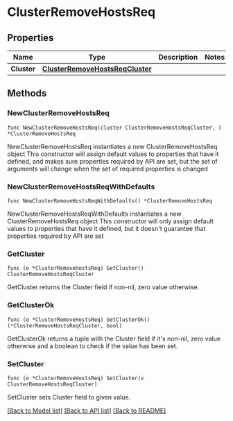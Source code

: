 # ClusterRemoveHostsReq

## Properties

Name | Type | Description | Notes
------------ | ------------- | ------------- | -------------
**Cluster** | [**ClusterRemoveHostsReqCluster**](ClusterRemoveHostsReqCluster.md) |  | 

## Methods

### NewClusterRemoveHostsReq

`func NewClusterRemoveHostsReq(cluster ClusterRemoveHostsReqCluster, ) *ClusterRemoveHostsReq`

NewClusterRemoveHostsReq instantiates a new ClusterRemoveHostsReq object
This constructor will assign default values to properties that have it defined,
and makes sure properties required by API are set, but the set of arguments
will change when the set of required properties is changed

### NewClusterRemoveHostsReqWithDefaults

`func NewClusterRemoveHostsReqWithDefaults() *ClusterRemoveHostsReq`

NewClusterRemoveHostsReqWithDefaults instantiates a new ClusterRemoveHostsReq object
This constructor will only assign default values to properties that have it defined,
but it doesn't guarantee that properties required by API are set

### GetCluster

`func (o *ClusterRemoveHostsReq) GetCluster() ClusterRemoveHostsReqCluster`

GetCluster returns the Cluster field if non-nil, zero value otherwise.

### GetClusterOk

`func (o *ClusterRemoveHostsReq) GetClusterOk() (*ClusterRemoveHostsReqCluster, bool)`

GetClusterOk returns a tuple with the Cluster field if it's non-nil, zero value otherwise
and a boolean to check if the value has been set.

### SetCluster

`func (o *ClusterRemoveHostsReq) SetCluster(v ClusterRemoveHostsReqCluster)`

SetCluster sets Cluster field to given value.



[[Back to Model list]](../README.md#documentation-for-models) [[Back to API list]](../README.md#documentation-for-api-endpoints) [[Back to README]](../README.md)


